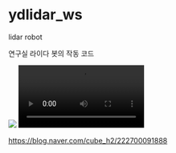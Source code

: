 # ydlidar_ws
lidar robot 

연구실 라이다 봇의 작동 코드

<img src="https://postfiles.pstatic.net/MjAyMjA0MTNfMjIw/MDAxNjQ5ODU4NzQzMDYz.1aVUNFxXBiJn0XCKyXWG5xwH8TTxQNC7yBUdYRqBMa8g.AlqGRevH8m5YLqGUmLBTK9xL5XGuyhxQh09sBVOFg7Eg.JPEG.cube_h2/KakaoTalk_20220413_230517514.jpg?type=w773">

<video controls width="250">
    <source src="https://youtu.be/erCh20roGVI">
</video>

https://blog.naver.com/cube_h2/222700091888
